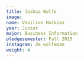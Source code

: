 ```yaml
---
title: Joshua Wolfe
image: 
name: Vasilios Halkias
year: Junior
major: Business Information
pledgesemester: Fall 2015
instagram: da_wolfeman
weight: 4
---
```


